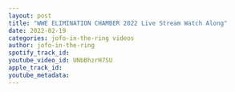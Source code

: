 ```yaml
---
layout: post
title: "WWE ELIMINATION CHAMBER 2022 Live Stream Watch Along"
date: 2022-02-19
categories: jofo-in-the-ring videos
author: jofo-in-the-ring
spotify_track_id: 
youtube_video_id: UNbBhzrH7SU
apple_track_id: 
youtube_metadata: 
---
```

